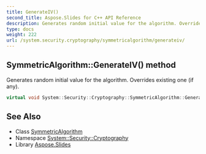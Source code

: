 ```yaml
---
title: GenerateIV()
second_title: Aspose.Slides for C++ API Reference
description: Generates random initial value for the algorithm. Overrides existing one (if any).
type: docs
weight: 222
url: /system.security.cryptography/symmetricalgorithm/generateiv/
---
```

## SymmetricAlgorithm::GenerateIV() method


Generates random initial value for the algorithm. Overrides existing one (if any).

```cpp
virtual void System::Security::Cryptography::SymmetricAlgorithm::GenerateIV()=0
```

## See Also

* Class [SymmetricAlgorithm](../)
* Namespace [System::Security::Cryptography](../../)
* Library [Aspose.Slides](../../../)